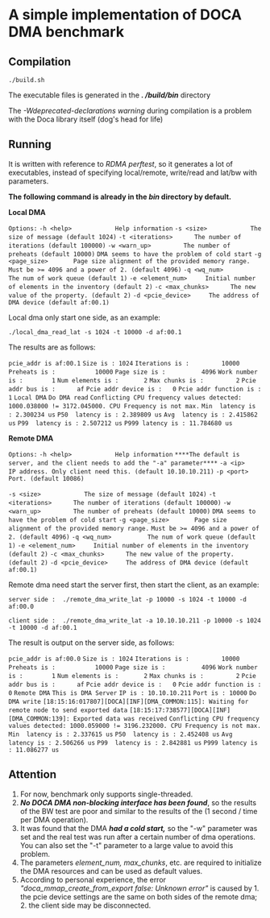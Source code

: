   

# A simple implementation of DOCA DMA benchmark

## Compilation

`./build.sh`

The executable files is generated in the ***. /build/bin*** directory

The *-Wdeprecated-declarations warning* during compilation is a problem with the Doca library itself (dog's head for life)

## Running

It is written with reference to *RDMA perftest*, so it generates a lot of executables, instead of specifying local/remote, write/read and lat/bw with parameters.

**The following command is already in the *bin* directory by default.**

**Local DMA**

`Options:`
 `-h <help>            Help information`
 `-s <size>            The size of message (default 1024)`
 `-t <iterations>      The number of iterations (default 100000)`
 `-w <warn_up>         The number of preheats (default 10000)`
                      `DMA seems to have the problem of cold start`
 `-g <page_size>       Page size alignment of the provided memory range.` 
                      `Must be >= 4096 and a power of 2. (default 4096)`
 `-q <wq_num>          The num of work queue (default 1)`
 `-e <element_num>     Initial number of elements in the inventory (default 2)`
 `-c <max_chunks>      The new value of the property. (default 2)`
 `-d <pcie_device>     The address of DMA device (default af:00.1)`

Local dma only start one side, as an example:

`./local_dma_read_lat -s 1024 -t 10000 -d af:00.1`

The results are as follows: 

`pcie_addr is af:00.1`
`Size is : 1024` 
`Iterations is :         10000` 
`Preheats is :           10000` 
`Page size is :          4096` 
`Work number is :        1` 
`Num elements is :       2` 
`Max chunks is :         2` 
`Pcie addr bus is :      af` 
`Pcie addr device is :   0` 
`Pcie addr function is : 1` 
`Local DMA`
`Do DMA read`
`Conflicting CPU frequency values detected: 1000.038000 != 3172.045000. CPU Frequency is not max.`
`Min  latency is : 2.300234 us`
`P50  latency is : 2.389809 us`
`Avg  latency is : 2.415862 us`
`P99  latency is : 2.507212 us`
`P999 latency is : 11.784680 us`

**Remote DMA**

`Options:`
 `-h <help>            Help information`
`****The default is server, and the client needs to add the "-a" parameter****`
 `-a <ip>          IP address. Only client need this. (default 10.10.10.211)`
 `-p <port>        Port. (default 10086)`

 `-s <size>            The size of message (default 1024)`
 `-t <iterations>      The number of iterations (default 100000)`
 `-w <warn_up>         The number of preheats (default 10000)`
                      `DMA seems to have the problem of cold start`
 `-g <page_size>       Page size alignment of the provided memory range.` 
                      `Must be >= 4096 and a power of 2. (default 4096)`
 `-q <wq_num>          The num of work queue (default 1)`
 `-e <element_num>     Initial number of elements in the inventory (default 2)`
 `-c <max_chunks>      The new value of the property. (default 2)`
 `-d <pcie_device>     The address of DMA device (default af:00.1)`

Remote dma need start the server first, then start the client, as an example:

`server side :  ./remote_dma_write_lat -p 10000 -s 1024 -t 10000 -d af:00.0`

`client side :  ./remote_dma_write_lat -a 10.10.10.211 -p 10000 -s 1024 -t 10000 -d af:00.1`

The result is output on the server side, as follows:

`pcie_addr is af:00.0`
`Size is : 1024` 
`Iterations is :         10000` 
`Preheats is :           10000` 
`Page size is :          4096` 
`Work number is :        1` 
`Num elements is :       2` 
`Max chunks is :         2` 
`Pcie addr bus is :      af` 
`Pcie addr device is :   0` 
`Pcie addr function is : 0` 
`Remote DMA`
`This is DMA Server`
`IP is : 10.10.10.211` 
`Port is : 10000` 
`Do DMA write`
`[18:15:16:017807][DOCA][INF][DMA_COMMON:115]: Waiting for remote node to send exported data`
`[18:15:17:738577][DOCA][INF][DMA_COMMON:139]: Exported data was received`
`Conflicting CPU frequency values detected: 1000.059000 != 3196.232000. CPU Frequency is not max.`
`Min  latency is : 2.337615 us`
`P50  latency is : 2.452408 us`
`Avg  latency is : 2.506266 us`
`P99  latency is : 2.842881 us`
`P999 latency is : 11.086277 us`

## **Attention**

1. For now, benchmark only supports single-threaded.
2. ***No DOCA DMA non-blocking interface has been found***, so the results of the BW test are poor and similar to the results of the (1 second / time per DMA operation).
3. It was found that the DMA ***had a cold start,*** so the "-w" parameter was set and the real test was run after a certain number of dma operations. You can also set the "-t" parameter to a large value to avoid this problem.
4. The parameters *element_num, max_chunks*, etc. are required to initialize the DMA resources and can be used as default values.
5. According to personal experience, the error *"doca_mmap_create_from_export false: Unknown error"* is caused by 1. the pcie device settings are the same on both sides of the remote dma; 2. the client side may be disconnected.

